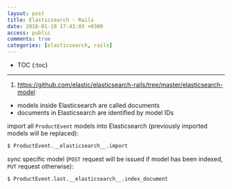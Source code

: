```yaml
---
layout: post
title: Elasticsearch - Rails
date: 2018-01-18 17:43:03 +0300
access: public
comments: true
categories: [elasticsearch, rails]
---
```


<!-- more -->

<!-- prettier-ignore -->
* TOC
{:toc}
<hr>

1. <https://github.com/elastic/elasticsearch-rails/tree/master/elasticsearch-model>

- models inside Elasticsearch are called documents
- documents in Elasticsearch are identified by model IDs

import all `ProductEvent` models into Elasticsearch (previously imported models
will be replaced):

```sh
$ ProductEvent.__elasticsearch__.import
```

sync specific model (`POST` request will be issued if model has been indexed,
`PUT` request otherwise):

```sh
$ ProductEvent.last.__elasticsearch__.index_document
```
